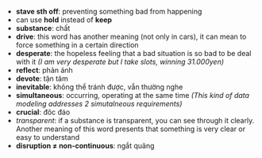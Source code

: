 - **stave sth off**: preventing something bad from happening
- can use **hold** instead of **keep**
- **substance**: chất
- **drive**: this word has another meaning (not only in cars), it can mean to force something in a certain direction
- **desperate**: the hopeless feeling that a bad situation is so bad to be deal with it *(I am very desperate but I take slots, winning 31.000yen)*
- **reflect**: phản ánh
- **devote**: tận tâm
- **inevitable**: không thể tránh được, vẫn thường nghe
- **simultaneous**: occurring, operating at the same time *(This kind of data modeling addresses 2 simutalneous requirements)*
- **crucial**: đôc đáo
- *transparent*: if a substance is transparent, you can see through it clearly. Another meaning of this word presents that something is very clear or easy to understand
- **disruption $\neq$ non-continuous**: ngắt quãng